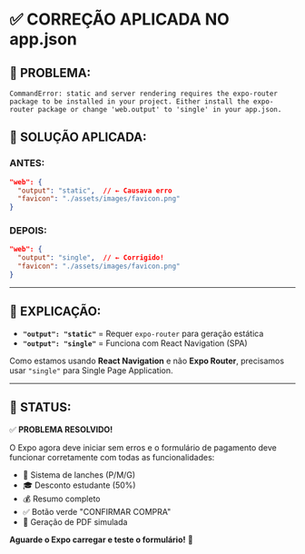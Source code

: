 # ✅ CORREÇÃO APLICADA NO app.json

## 🚨 **PROBLEMA:**
```
CommandError: static and server rendering requires the expo-router package to be installed in your project. Either install the expo-router package or change 'web.output' to 'single' in your app.json.
```

## 🔧 **SOLUÇÃO APLICADA:**

### **ANTES:**
```json
"web": {
  "output": "static",  // ← Causava erro
  "favicon": "./assets/images/favicon.png"
}
```

### **DEPOIS:**
```json
"web": {
  "output": "single",  // ← Corrigido!
  "favicon": "./assets/images/favicon.png"
}
```

---

## 📝 **EXPLICAÇÃO:**

- **`"output": "static"`** = Requer `expo-router` para geração estática
- **`"output": "single"`** = Funciona com React Navigation (SPA)

Como estamos usando **React Navigation** e não **Expo Router**, precisamos usar `"single"` para Single Page Application.

---

## 🚀 **STATUS:**

✅ **PROBLEMA RESOLVIDO!**

O Expo agora deve iniciar sem erros e o formulário de pagamento deve funcionar corretamente com todas as funcionalidades:

- 🍿 Sistema de lanches (P/M/G)
- 🎓 Desconto estudante (50%)
- 💰 Resumo completo
- ✅ Botão verde "CONFIRMAR COMPRA"
- 🎫 Geração de PDF simulada

**Aguarde o Expo carregar e teste o formulário!** 🎉


